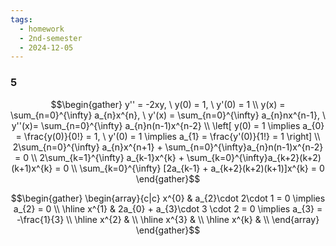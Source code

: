 ```yaml
---
tags:
  - homework
  - 2nd-semester
  - 2024-12-05
---
```


### 5

$$\begin{gather}
y'' = -2xy, \ y(0) = 1, \ y'(0) = 1 \\
y(x) = \sum_{n=0}^{\infty} a_{n}x^{n}, \ y'(x) = \sum_{n=0}^{\infty} a_{n}nx^{n-1}, \ y''(x)=  \sum_{n=0}^{\infty} a_{n}n(n-1)x^{n-2} \\
\left[ y(0) = 1 \implies a_{0} = \frac{y(0)}{0!} = 1, \ y'(0) = 1 \implies a_{1} = \frac{y'(0)}{1!} = 1 \right] \\
2\sum_{n=0}^{\infty} a_{n}x^{n+1} + \sum_{n=0}^{\infty}a_{n}n(n-1)x^{n-2} = 0 \\
2\sum_{k=1}^{\infty} a_{k-1}x^{k} + \sum_{k=0}^{\infty}a_{k+2}(k+2)(k+1)x^{k} = 0 \\
\sum_{k=0}^{\infty} [2a_{k-1} + a_{k+2}(k+2)(k+1)]x^{k} = 0
\end{gather}$$

$$\begin{gather}
\begin{array}{c|c}
x^{0} & a_{2}\cdot 2\cdot 1 = 0 \implies a_{2} = 0 \\
\hline x^{1} & 2a_{0} + a_{3}\cdot 3 \cdot 2 = 0 \implies a_{3} = -\frac{1}{3} \\
\hline x^{2} & \\ 
\hline x^{3} & \\
\hline x^{k} & \\
\end{array}
\end{gather}$$